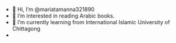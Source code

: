 - 👋 Hi, I’m @mariatamanna321890
- 👀 I’m interested in reading Arabic books.
- 🌱 I’m currently learning from International Islamic University of Chittagong
- 

<!---
mariatamanna321890/mariatamanna321890 is a ✨ special ✨ repository because its `README.md` (this file) appears on your GitHub profile.
You can click the Preview link to take a look at your changes.
--->
